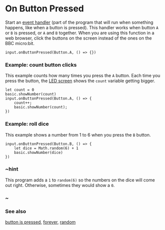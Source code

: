 # On Button Pressed

Start an [event handler](/reference/event-handler) (part of the program that will run when something happens, like when a button is pressed). 
This handler works when button `A` or `B` is pressed, or `A` and `B` together.
When you are using this function in a web browser, click the buttons on the screen instead of the ones
on the BBC micro:bit.

```sig
input.onButtonPressed(Button.A, () => {})
```

### Example: count button clicks

This example counts how many times you press the `A` button. 
Each time you press the button, the [LED screen](/device/screen) shows the `count` variable getting bigger.

```blocks
let count = 0
basic.showNumber(count)
input.onButtonPressed(Button.A, () => {
    count++;
    basic.showNumber(count);
})
```

### Example: roll dice

This example shows a number from 1 to 6 when you press the `B` button.

```blocks
input.onButtonPressed(Button.B, () => {
    let dice = Math.random(6) + 1
    basic.showNumber(dice)
})
```

### ~hint

This program adds a `1` to `random(6)` so the numbers on the dice will come out right.
Otherwise, sometimes they would show a `0`.

### ~

### See also

[button is pressed](/reference/input/button-is-pressed), [forever](/reference/basic/forever), [random](/blocks/math)

